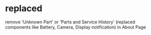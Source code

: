 # replaced
remove 'Unknown Part' or 'Parts and Service History' (replaced components like Battery, Camera, Display notification) in About Page
